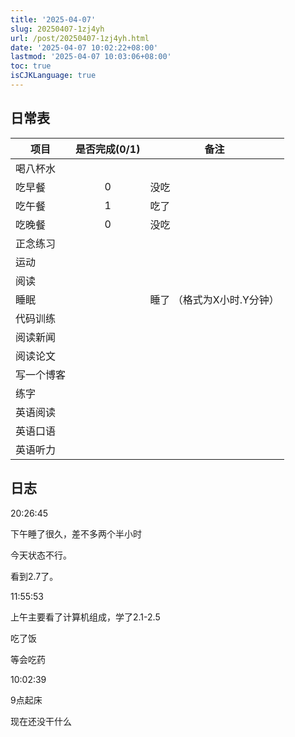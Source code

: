 ```yaml
---
title: '2025-04-07'
slug: 20250407-1zj4yh
url: /post/20250407-1zj4yh.html
date: '2025-04-07 10:02:22+08:00'
lastmod: '2025-04-07 10:03:06+08:00'
toc: true
isCJKLanguage: true
---
```






## 日常表

|项目|是否完成(0/1)|备注|
| ------------| :-------------: | -----------------------------|
|喝八杯水|||
|吃早餐|0|没吃|
|吃午餐|1|吃了|
|吃晚餐|0|没吃|
|正念练习|||
|运动|||
|阅读|||
|睡眠||睡了  （格式为X小时.Y分钟）|
|代码训练|||
|阅读新闻|||
|阅读论文|||
|写一个博客|||
|练字|||
|英语阅读|||
|英语口语|||
|英语听力|||

## 日志

20:26:45

下午睡了很久，差不多两个半小时

今天状态不行。

看到2.7了。

11:55:53

上午主要看了计算机组成，学了2.1-2.5

吃了饭

等会吃药

10:02:39

9点起床

现在还没干什么
